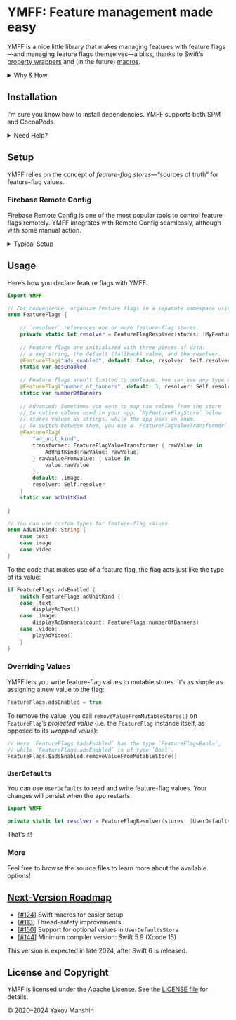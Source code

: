 # YMFF: Feature management made easy

YMFF is a nice little library that makes managing features with feature flags—and managing feature flags themselves—a bliss, thanks to Swift’s [property wrappers](https://docs.swift.org/swift-book/documentation/the-swift-programming-language/properties/#Property-Wrappers) and (in the future) [macros](https://docs.swift.org/swift-book/documentation/the-swift-programming-language/macros).

<details>
<summary>Why & How</summary>

Every company I worked for needed a way to manage availability of features in the apps already shipped to the users. Surprisingly, [*feature flags*](https://en.wikipedia.org/wiki/Feature_toggle) (a.k.a. *feature toggles* a.k.a. *feature switches*) tend to cause a lot of struggle.

**I aspire to change that.**

YMFF ships completely ready-to-use, right out of the box: you get everything you need to get started in just a few lines of code.

</details>

## Installation

I’m sure you know how to install dependencies. YMFF supports both SPM and CocoaPods.

<details>
<summary>Need Help?</summary>

### Swift Package Manager (SPM)
To add YMFF to your project, use Xcode’s built-in support for Swift packages. Click File → Add Package Dependencies, and paste the following URL into the search field:

```
https://github.com/yakovmanshin/YMFF
```

You’re then prompted to select the version to install and indicate the desired update policy. I recommend starting with the latest version (it’s selected automatically), and choosing “up to next major” as the update rule. Then select the target you want to link YMFF to. Click Finish—and you’re ready to go!

If you need to use YMFF in another Swift package, add it to the `Package.swift` file as a dependency:

```swift
.package(url: "https://github.com/yakovmanshin/YMFF", from: "4.0.0")
```

### CocoaPods
YMFF supports installation via [CocoaPods](https://youtu.be/iEAjvNRdZa0), but please keep in mind this support is provided on the best-effort basis.

Add the following to your Podfile:

```ruby
pod 'YMFF', '~> 4.0'
```

</details>

## Setup
YMFF relies on the concept of *feature-flag stores*—“sources of truth” for feature-flag values.

### Firebase Remote Config
Firebase Remote Config is one of the most popular tools to control feature flags remotely. YMFF integrates with Remote Config seamlessly, although with some manual action.

<details>
<summary>Typical Setup</summary>

```swift
import FirebaseRemoteConfig
import YMFFProtocols

extension RemoteConfig: SynchronousFeatureFlagStore {
    
    public func valueSync<Value>(for key: FeatureFlagKey) -> Result<Value, FeatureFlagStoreError> {
        // Remote Config returns a default value if the requested key doesn’t exist,
        // so you need to check the key for existence explicitly.
        guard allKeys(from: .remote).contains(key) else {
            return .failure(.valueNotFound)
        }
        
        let remoteConfigValue = self[key]
        
        let value: Value?
        // You need to use different `RemoteConfigValue` methods, depending on the return type.
        // I know, it doesn’t look fancy.
        switch Value.self {
        case is Bool.Type:
            value = remoteConfigValue.boolValue as? Value
        case is Data.Type:
            value = remoteConfigValue.dataValue as? Value
        case is Double.Type:
            value = remoteConfigValue.numberValue.doubleValue as? Value
        case is Int.Type:
            value = remoteConfigValue.numberValue.intValue as? Value
        case is String.Type:
            value = remoteConfigValue.stringValue as? Value
        default:
            value = nil
        }
        
        if let value {
            return .success(value)
        } else {
            return .failure(.typeMismatch)
        }
    }
    
}
```

`RemoteConfig` is now a valid *feature-flag store*.

Alternatively, you can create a custom wrapper object. That’s what I do in my projects to avoid tight coupling.

</details>

## Usage
Here’s how you declare feature flags with YMFF:

```swift
import YMFF

// For convenience, organize feature flags in a separate namespace using an enum.
enum FeatureFlags {
    
    // `resolver` references one or more feature-flag stores.
    private static let resolver = FeatureFlagResolver(stores: [MyFeatureFlagStore.shared])
    
    // Feature flags are initialized with three pieces of data:
    // a key string, the default (fallback) value, and the resolver.
    @FeatureFlag("ads_enabled", default: false, resolver: Self.resolver)
    static var adsEnabled
    
    // Feature flags aren’t limited to booleans. You can use any type of value!
    @FeatureFlag("number_of_banners", default: 3, resolver: Self.resolver)
    static var numberOfBanners
    
    // Advanced: Sometimes you want to map raw values from the store
    // to native values used in your app. `MyFeatureFlagStore` below
    // stores values as strings, while the app uses an enum.
    // To switch between them, you use a `FeatureFlagValueTransformer`.
    @FeatureFlag(
        "ad_unit_kind",
        transformer: FeatureFlagValueTransformer { rawValue in
            AdUnitKind(rawValue: rawValue)
        } rawValueFromValue: { value in
            value.rawValue
        },
        default: .image,
        resolver: Self.resolver
    )
    static var adUnitKind
    
}

// You can use custom types for feature-flag values.
enum AdUnitKind: String {
    case text
    case image
    case video
}
```

To the code that makes use of a feature flag, the flag acts just like the type of its value:

```swift
if FeatureFlags.adsEnabled {
    switch FeatureFlags.adUnitKind {
    case .text:
        displayAdText()
    case .image:
        displayAdBanners(count: FeatureFlags.numberOfBanners)
    case .video:
        playAdVideo()
    }
}
```

### Overriding Values

YMFF lets you write feature-flag values to mutable stores. It’s as simple as assigning a new value to the flag:

```swift
FeatureFlags.adsEnabled = true
```

To remove the value, you call `removeValueFromMutableStores()` on `FeatureFlag`’s *projected value* (i.e. the `FeatureFlag` instance itself, as opposed to its *wrapped value*):

```swift
// Here `FeatureFlags.$adsEnabled` has the type `FeatureFlag<Bool>`, 
// while `FeatureFlags.adsEnabled` is of type `Bool`.
FeatureFlags.$adsEnabled.removeValueFromMutableStore()
```

### `UserDefaults`

You can use `UserDefaults` to read and write feature-flag values. Your changes will persist when the app restarts.

```swift
import YMFF

private static let resolver = FeatureFlagResolver(stores: [UserDefaultsStore()])
```

That’s it!

### More

Feel free to browse the source files to learn more about the available options!

## [Next-Version Roadmap](https://github.com/yakovmanshin/YMFF/milestone/11)
* [[#124](https://github.com/yakovmanshin/YMFF/issues/124)] Swift macros for easier setup
* [[#113](https://github.com/yakovmanshin/YMFF/issues/113)] Thread-safety improvements
* [[#150](https://github.com/yakovmanshin/YMFF/issues/150)] Support for optional values in `UserDefaultsStore`
* [[#144](https://github.com/yakovmanshin/YMFF/issues/144)] Minimum compiler version: Swift 5.9 (Xcode 15)

This version is expected in late 2024, after Swift 6 is released.

## License and Copyright
YMFF is licensed under the Apache License. See the [LICENSE file](https://github.com/yakovmanshin/YMFF/blob/main/LICENSE) for details.

© 2020–2024 Yakov Manshin
